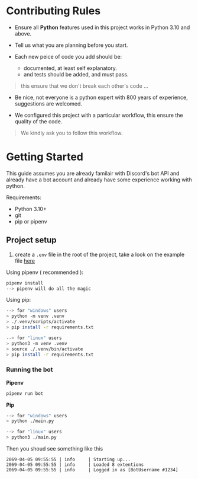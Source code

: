 # Contributing Rules

- Ensure all **Python** features used in this project works in Python 3.10 and above.

- Tell us what you are planning before you start.

- Each new peice of code you add should be:
    - documented, at least self explanatory.
    - and tests should be added, and must pass.


> this ensure that we don't break each other's code ...

- Be nice, not everyone is a python expert with 800 years of experience, suggestions are welcomed.

- We configured this project with a particular workflow, this ensure the quality of the code. 
> We kindly ask you to follow this workflow.


# Getting Started

This guide assumes you are already familair with Discord's bot API and already have a bot account
and already have some experience working with python.

Requirements:
- Python 3.10+
- git
- pip or pipenv

## Project setup 

1. create a `.env` file in the root of the project, take a look on the example file [here](./.env.example)

Using pipenv ( recommended ):
```bash
pipenv install
--> pipenv will do all the magic
```

Using pip:
```bash
--> for "windows" users
> python -m venv .venv
> ./.venv/scripts/activate
> pip install -r requirements.txt

--> for "linux" users
> python3 -m venv .venv
> source ./.venv/bin/activate
> pip install -r requirements.txt
```

### Running the bot

**Pipenv**
```bash
pipenv run bot
```

**Pip**
```bash
--> for "windows" users
> python ./main.py

--> for "linux" users
> python3 ./main.py
```

Then you shoud see something like this
```
2069-04-05 09:55:55 | info     | Starting up...
2069-04-05 09:55:55 | info     | Loaded 8 extentions
2069-04-05 09:55:55 | info     | Logged in as [BotUsername #1234]
```
